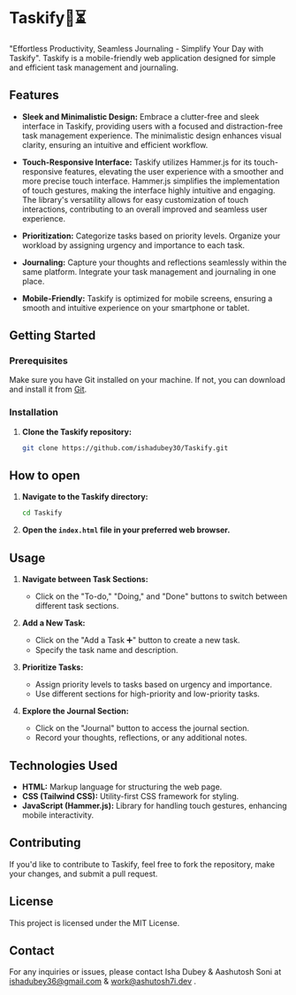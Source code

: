 # Taskify📓⏳

"Effortless Productivity, Seamless Journaling - Simplify Your Day with Taskify". Taskify is a mobile-friendly web application designed for simple and efficient task management and journaling.

## Features

- **Sleek and Minimalistic Design:** Embrace a clutter-free and sleek interface in Taskify, providing users with a focused and distraction-free task management experience. The minimalistic design enhances visual clarity, ensuring an intuitive and efficient workflow.

- **Touch-Responsive Interface:** Taskify utilizes Hammer.js for its touch-responsive features, elevating the user experience with a smoother and more precise touch interface. Hammer.js simplifies the implementation of touch gestures, making the interface highly intuitive and engaging. The library's versatility allows for easy customization of touch interactions, contributing to an overall improved and seamless user experience.


- **Prioritization:** Categorize tasks based on priority levels. Organize your workload by assigning urgency and importance to each task.

- **Journaling:** Capture your thoughts and reflections seamlessly within the same platform. Integrate your task management and journaling in one place.

- **Mobile-Friendly:** Taskify is optimized for mobile screens, ensuring a smooth and intuitive experience on your smartphone or tablet.

## Getting Started

### Prerequisites

Make sure you have Git installed on your machine. If not, you can download and install it from [Git](https://git-scm.com/).

### Installation

1. **Clone the Taskify repository:**

   ```bash
   git clone https://github.com/ishadubey30/Taskify.git

## How to open

1. **Navigate to the Taskify directory:**
    ```bash
    cd Taskify
    ```

2. **Open the `index.html` file in your preferred web browser.**

## Usage

1. **Navigate between Task Sections:**
    - Click on the "To-do," "Doing," and "Done" buttons to switch between different task sections.
    
2. **Add a New Task:**
    - Click on the "Add a Task ➕" button to create a new task.
    - Specify the task name and description.
    
3. **Prioritize Tasks:**
    - Assign priority levels to tasks based on urgency and importance.
    - Use different sections for high-priority and low-priority tasks.
    
4. **Explore the Journal Section:**
    - Click on the "Journal" button to access the journal section.
    - Record your thoughts, reflections, or any additional notes.

## Technologies Used

- **HTML:** Markup language for structuring the web page.
- **CSS (Tailwind CSS):** Utility-first CSS framework for styling.
- **JavaScript (Hammer.js):** Library for handling touch gestures, enhancing mobile interactivity.

## Contributing

If you'd like to contribute to Taskify, feel free to fork the repository, make your changes, and submit a pull request.

## License

This project is licensed under the MIT License.

## Contact

For any inquiries or issues, please contact Isha Dubey & Aashutosh Soni at ishadubey36@gmail.com &  work@ashutosh7i.dev .

